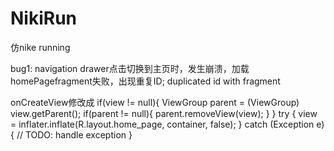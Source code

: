 # NikiRun
仿nike running

bug1:
 navigation drawer点击切换到主页时，发生崩溃，加载homePagefragment失败，出现重复ID; duplicated id with fragment
 
 onCreateView修改成
 if(view != null){
			ViewGroup parent = (ViewGroup) view.getParent();
			if(parent != null){
				parent.removeView(view);
			}
		}
		try {
			view = inflater.inflate(R.layout.home_page, container, false);
		} catch (Exception e) {
			// TODO: handle exception
		}
